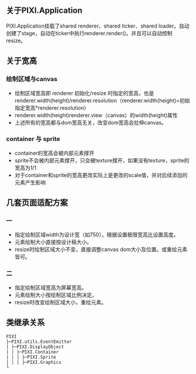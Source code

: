 ## 关于PIXI.Application
PIXI.Application挂载了shared renderer、shared ticker、shared loader。自动创建了stage，自动在ticker中执行renderer.render()。并且可以自动控制resize。

## 关于宽高
### 绘制区域与canvas
* 绘制区域宽高即 renderer 初始化/resize 时指定的宽高，也是 renderer.width(height)/renderer.resolution（renderer.width(height)=初始指定宽高*renderer.resolution）
* renderer.width(height)renderer.view（canvas）的width(height)属性
* 上述所有的宽高都与dom宽高无关，改变dom宽高会拉伸canvas。

### container 与 sprite
* container的宽高会被内部元素撑开
* sprite不会被内部元素撑开，只会被texture撑开，如果没有texture，sprite的宽高为1/1
* 对于container和sprite的宽高更改实际上是更改的scale值，并对后续添加的元素产生影响

## 几套页面适配方案
### 一
* 指定绘制区域width为设计宽（如750），根据设置极限宽高比设置高度。
* 元素绘制大小直接按设计稿大小。
* resize时绘制区域大小不变，直接调整canvas dom大小及位置。或重绘元素皆可。

### 二
* 指定绘制区域宽高为屏幕宽高。
* 元素绘制大小按绘制区域比例决定。
* resize时改变绘制区域大小，重绘元素。

## 类继承关系
````
PIXI
├─PIXI.utils.EventEmitter
| ├─PIXI.DisplayObject
| | ├─PIXI.Container
| | | ├─PIXI.Sprite
| | | ├─PIXI.Graphics
└
````



